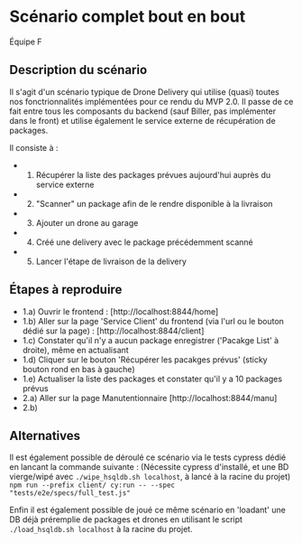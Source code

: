 # Scénario complet bout en bout
Équipe F

## Description du scénario

Il s'agit d'un scénario typique de Drone Delivery qui utilise (quasi) toutes nos fonctrionnalités implémentées pour ce rendu du MVP 2.0.
Il passe de ce fait entre tous les composants du backend (sauf Biller, pas implémenter dans le front) et utilise également le service externe de récupération de packages.

Il consiste à :

- 1) Récupérer la liste des packages prévues aujourd'hui auprès du service externe
- 2) "Scanner" un package afin de le rendre disponible à la livraison
- 3) Ajouter un drone au garage
- 4) Créé une delivery avec le package précédemment scanné
- 5) Lancer l'étape de livraison de la delivery

## Étapes à reproduire

- 1.a) Ouvrir le frontend : [http://localhost:8844/home]
- 1.b) Aller sur la page 'Service Client' du frontend (via l'url ou le bouton dédié sur la page) : [http://localhost:8844/client]
- 1.c) Constater qu'il n'y a aucun package enregistrer ('Pacakge List' à droite), même en actualisant
- 1.d) Cliquer sur le bouton 'Récupérer les pacakges prévus' (sticky bouton rond en bas à gauche)
- 1.e) Actualiser la liste des packages et constater qu'il y a 10 packages prévus
- 2.a) Aller sur la page Manutentionnaire [http://localhost:8844/manu]
- 2.b) 

## Alternatives

Il est également possible de déroulé ce scénario via le tests cypress dédié en lancant la commande suivante :
(Nécessite cypress d'installé, et une BD vierge/wipé avec ```./wipe_hsqldb.sh localhost```, à lancé à la racine du projet)
```npm run --prefix client/ cy:run -- --spec "tests/e2e/specs/full_test.js"```

Enfin il est également possible de joué ce même scénario en 'loadant' une DB déjà préremplie de packages et drones en utilisant le script ```./load_hsqldb.sh localhost``` à la racine du projet.
